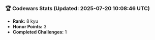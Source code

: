 ### 🏆 Codewars Stats (Updated: 2025-07-20 10:08:46 UTC)

- **Rank:** 8 kyu
- **Honor Points:** 3
- **Completed Challenges:** 1
